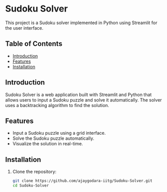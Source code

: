 # Sudoku Solver

This project is a Sudoku solver implemented in Python using Streamlit for the user interface.

## Table of Contents

- [Introduction](#introduction)
- [Features](#features)
- [Installation](#installation)


## Introduction

Sudoku Solver is a web application built with Streamlit and Python that allows users to input a Sudoku puzzle and solve it automatically. The solver uses a backtracking algorithm to find the solution.

## Features

- Input a Sudoku puzzle using a grid interface.
- Solve the Sudoku puzzle automatically.
- Visualize the solution in real-time.

## Installation

1. Clone the repository:

   ```bash
   git clone https://github.com/ajaygodara-iitg/Sudoku-Solver.git
   cd Sudoku-Solver
